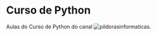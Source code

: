 # Curso de Python

Aulas do Curso de Python do canal  ![pildorasinformaticas](https://www.youtube.com/watch?v=G2FCfQj-9ig&list=PLU8oAlHdN5BlvPxziopYZRd55pdqFwkeS).